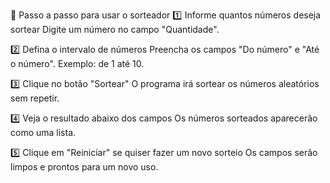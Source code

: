 🧭 Passo a passo para usar o sorteador
1️⃣ Informe quantos números deseja sortear
Digite um número no campo "Quantidade".

2️⃣ Defina o intervalo de números
Preencha os campos "Do número" e "Até o número".
Exemplo: de 1 até 10.

3️⃣ Clique no botão "Sortear"
O programa irá sortear os números aleatórios sem repetir.

4️⃣ Veja o resultado abaixo dos campos
Os números sorteados aparecerão como uma lista.

5️⃣ Clique em "Reiniciar" se quiser fazer um novo sorteio
Os campos serão limpos e prontos para um novo uso.